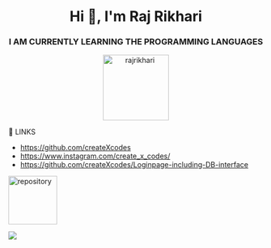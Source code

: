 <!-- [![MasterHead](https://user-images.githubusercontent.com/74038190/225813708-98b745f2-7d22-48cf-9150-083f1b00d6c9.gif)](https://rishavchanda.io) -->

<h1 align="center">Hi 👋, I'm Raj Rikhari</h1>
<h3 align="center">I AM CURRENTLY LEARNING THE PROGRAMMING LANGUAGES</h3>

<p align="center"> <img src="https://komarev.com/ghpvc/?username=rajrikhari&label=Profile%20views&color=0e75b6&style=flat" alt="rajrikhari" width="130"/> </p>

🥭 LINKS
- https://github.com/createXcodes
- https://www.instagram.com/create_x_codes/
- https://github.com/createXcodes/Loginpage-including-DB-interface

 <img width="96" height="96" src="https://img.icons8.com/color/96/repository.png" alt="repository"/>


![](https://github-readme-stats.vercel.app/api/top-langs/?username=createXcodes&theme=dark&hide_border=false&include_all_commits=false&count_private=false&layout=compact&align="center")











